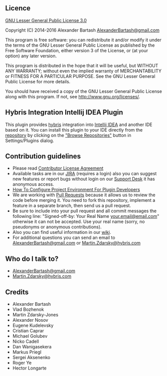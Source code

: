 ## Licence ##

[GNU Lesser General Public License 3.0](http://www.gnu.org/licenses/)

Copyright (C) 2014-2016 Alexander Bartash <AlexanderBartash@gmail.com>

This program is free software: you can redistribute it and/or modify
it under the terms of the GNU Lesser General Public License as
published by the Free Software Foundation, either version 3 of the
License, or (at your option) any later version.

This program is distributed in the hope that it will be useful,
but WITHOUT ANY WARRANTY; without even the implied warranty of
MERCHANTABILITY or FITNESS FOR A PARTICULAR PURPOSE.
See the GNU Lesser General Public License for more details.

You should have received a copy of the GNU Lesser General Public License
along with this program. If not, see <http://www.gnu.org/licenses/>.

## Hybris Integration Intellij IDEA Plugin ##

This plugin provides [hybris](https://hybris.com/ru/) integration into [Intellij IDEA](https://www.jetbrains.com/idea/) and another IDE based on it.
You can install this plugin to your IDE directly from the [repository](https://plugins.jetbrains.com/plugin/7525) by clicking on the ["Browse Repositories"](https://www.jetbrains.com/idea/help/installing-updating-and-uninstalling-repository-plugins.html) button in Settings/Plugins dialog.

## Contribution guidelines ##

* Please read [Contributor License Agreement](http://developercertificate.org/)
* Available tasks are in our [JIRA](https://hybris-integration.atlassian.net/projects/IIP) (requires a login) also you can suggest new features or report bugs without login on our [Support Desk](https://hybris-integration.atlassian.net/projects/IIPS) it has anonymous access.
* [How To Configure Project Environment For Plugin Developers](https://hybris-integration.atlassian.net/wiki/display/IIPPS/How+to+Configure+Project+Environment+For+Plugin+Developers)
* We are working with [Pull Requests](https://www.atlassian.com/git/tutorials/making-a-pull-request/) because it allows us to review the code before merging it. You need to fork this repository, implement a feature in a separate branch, then send us a pull request.
* Be sure to include into your pull request and all commit messages the following line: "Signed-off-by: Your Real Name <your.email@email.com>" otherwise it can not be accepted. Use your real name (sorry, no pseudonyms or anonymous contributions).
* Also you can find useful information in our [wiki](https://hybris-integration.atlassian.net/wiki/display/IIPPS/Intellij+IDEA+Plugin+Public+Space).
* For additional questions you can send an email to AlexanderBartash@gmail.com or Martin.Zdarsky@hybris.com

## Who do I talk to? ##

* AlexanderBartash@gmail.com
* Martin.Zdarsky@hybris.com

## Credits ##
* Alexander Bartash
* Vlad Bozhenok
* Martin Zdarsky-Jones
* Alexander Nosov
* Eugene Kudelevsky
* Cristian Caprar
* Michael Golubev
* Nicko Cadell
* Dan Wanigasekera
* Markus Priegl
* Sergei Aksenenko
* Roger Ye
* Hector Longarte

